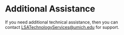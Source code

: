 # Additional Assistance

If you need additional technical assistance, then you can contact [LSATechnologyServices@umich.edu](mailto:LSATechnologyServices@umich.edu) for support.